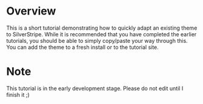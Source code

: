# Overview

This is a short tutorial demonstrating how to quickly adapt an existing theme to SilverStripe. While it is recommended
that you have completed the earlier tutorials, you should be able to simply copy/paste your way through this. You can
add the theme to a fresh install or to the tutorial site.

# Note

This tutorial is in the early development stage. Please do not edit until I finish it ;)
